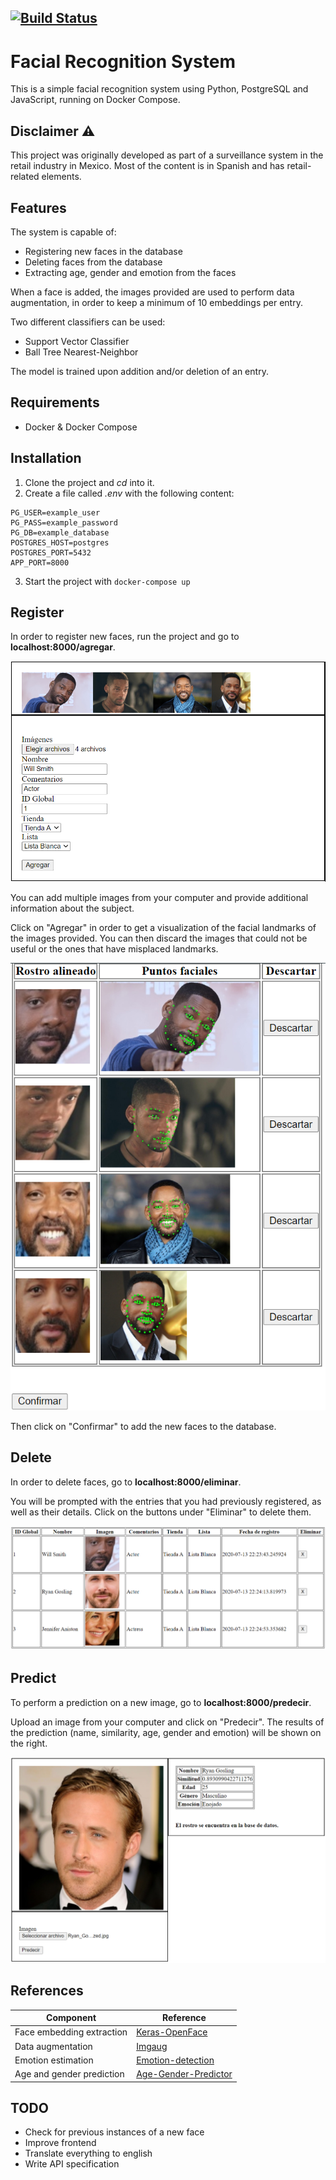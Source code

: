 [![Build Status](https://travis-ci.com/jaimeteb/facial-recognition-system.svg?branch=master)](https://travis-ci.com/jaimeteb/facial-recognition-system)
---

# Facial Recognition System

This is a simple facial recognition system using Python, PostgreSQL and JavaScript, running on Docker Compose.

## Disclaimer ⚠️

This project was originally developed as part of a surveillance system in the retail industry in Mexico. Most of the content is in Spanish and has retail-related elements.

## Features

The system is capable of:

* Registering new faces in the database
* Deleting faces from the database
* Extracting age, gender and emotion from the faces

When a face is added, the images provided are used to perform data augmentation, in order to keep a minimum of 10 embeddings per entry.

Two different classifiers can be used:
* Support Vector Classifier
* Ball Tree Nearest-Neighbor

The model is trained upon addition and/or deletion of an entry.

## Requirements

* Docker & Docker Compose

## Installation

1. Clone the project and _cd_ into it.
2. Create a file called _.env_ with the following content:
```
PG_USER=example_user
PG_PASS=example_password
PG_DB=example_database
POSTGRES_HOST=postgres
POSTGRES_PORT=5432
APP_PORT=8000
```
3. Start the project with ```docker-compose up```

## Register

In order to register new faces, run the project and go to **localhost:8000/agregar**.

![Register 1](/utils/images/registrar1.PNG)

You can add multiple images from your computer and provide additional information about the subject.

Click on "Agregar" in order to get a visualization of the facial landmarks of the images provided. You can then discard the images that could not be useful or the ones that have misplaced landmarks.

![Register 2](/utils/images/registrar2.PNG)

Then click on "Confirmar" to add the new faces to the database.

## Delete

In order to delete faces, go to **localhost:8000/eliminar**.

You will be prompted with the entries that you had previously registered, as well as their details. Click on the buttons under "Eliminar" to delete them.

![Delete](/utils/images/eliminar.PNG)

## Predict

To perform a prediction on a new image, go to **localhost:8000/predecir**.

Upload an image from your computer and click on "Predecir". The results of the prediction (name, similarity, age, gender and emotion) will be shown on the right.

![Predict](/utils/images/predecir.PNG)

## References

| Component                 | Reference                                                                     |
|---------------------------|-------------------------------------------------------------------------------|
| Face embedding extraction | [Keras-OpenFace](https://github.com/iwantooxxoox/Keras-OpenFace)              |
| Data augmentation         | [Imgaug](https://github.com/aleju/imgaug)                                     |
| Emotion estimation        | [Emotion-detection](https://github.com/atulapra/Emotion-detection)            |
| Age and gender prediction | [Age-Gender-Predictor](https://github.com/dandynaufaldi/Age-Gender-Predictor) |


## TODO
* Check for previous instances of a new face
* Improve frontend
* Translate everything to english
* Write API specification

